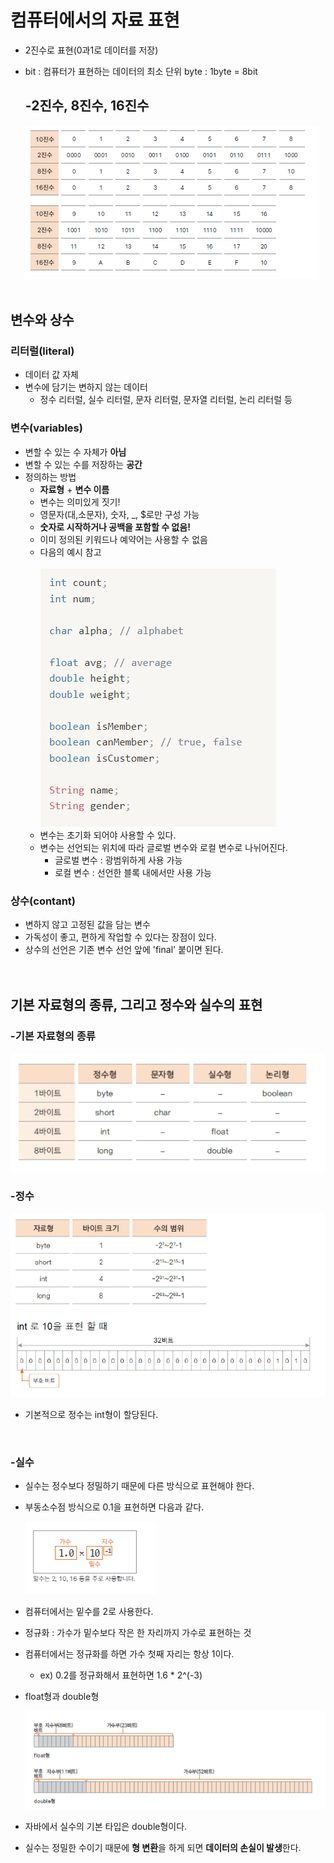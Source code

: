 # 컴퓨터에서의 자료 표현
- 2진수로 표현(0과1로 데이터를 저장)
- bit : 컴퓨터가 표현하는 데이터의 최소 단위
  byte : 1byte = 8bit

  ## -2진수, 8진수, 16진수
  ![2816진수](./img/2816진수.png)
<br><br>
## 변수와 상수
### 리터럴(literal)
- 데이터 값 자체
- 변수에 담기는 변하지 않는 데이터
  - 정수 리터럴, 실수 리터럴, 문자 리터럴, 문자열 리터럴, 논리 리터럴 등
### 변수(variables)
- 변할 수 있는 수 자체가 **아님**
- 변할 수 있는 수를 저장하는 **공간**
- 정의하는 방법
  - **자료형** + **변수 이름**
  - 변수는 의미있게 짓기!
  - 영문자(대,소문자), 숫자, _, $로만 구성 가능
  - **숫자로 시작하거나 공백을 포함할 수 없음!**
  - 이미 정의된 키워드나 예약어는 사용할 수 없음
  - 다음의 예시 참고<br><br> 
    ![변수정의예시](./img/변수정의예시.png)<br>
  - 변수는 초기화 되어야 사용할 수 있다.
  - 변수는 선언되는 위치에 따라 글로벌 변수와 로컬 변수로 나뉘어진다.
    - 글로벌 변수 : 광범위하게 사용 가능
    - 로컬 변수 : 선언한 블록 내에서만 사용 가능

### 상수(contant)
- 변하지 않고 고정된 값을 담는 변수
- 가독성이 좋고, 편하게 작업할 수 있다는 장점이 있다.
- 상수의 선언은 기존 변수 선언 앞에 'final' 붙이면 된다.<br><br><br>

## 기본 자료형의 종류, 그리고 정수와 실수의 표현
### -기본 자료형의 종류
 ![기본자료형](./img/기본자료형.png)
 <br>
### -정수
 ![정수자료형](./img/정수자료형.png)
- 기본적으로 정수는 int형이 할당된다.

<br>

### -실수
- 실수는 정수보다 정밀하기 때문에 다른 방식으로 표현해야 한다.
- 부동소수점 방식으로 0.1을 표현하면 다음과 같다.<br>

   ![실수표현1](./img/실수표현1.png)

- 컴퓨터에서는 밑수를 2로 사용한다.
- 정규화 : 가수가 밑수보다 작은 한 자리까지 가수로 표현하는 것
- 컴퓨터에서는 정규화를 하면 가수 첫째 자리는 항상 1이다.
  - ex) 0.2를 정규화해서 표현하면 1.6 * 2^(-3)
- float형과 double형

    ![실수표현2](./img/실수표현2.png)
- 자바에서 실수의 기본 타입은 double형이다.
- 실수는 정밀한 수이기 때문에 **형 변환**을 하게 되면 **데이터의 손실이 발생**한다.
